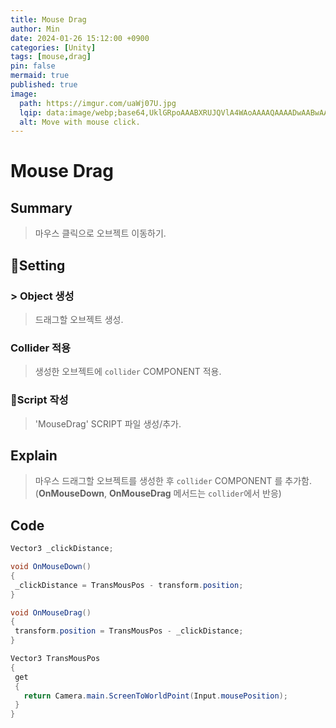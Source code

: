 ```yaml
---
title: Mouse Drag
author: Min
date: 2024-01-26 15:12:00 +0900
categories: [Unity]
tags: [mouse,drag]
pin: false
mermaid: true
published: true
image:
  path: https://imgur.com/uaWj07U.jpg
  lqip: data:image/webp;base64,UklGRpoAAABXRUJQVlA4WAoAAAAQAAAADwAABwAAQUxQSDIAAAARL0AmbZurmr57yyIiqE8oiG0bejIYEQTgqiDA9vqnsUSI6H+oAERp2HZ65qP/VIAWAFZQOCBCAAAA8AEAnQEqEAAIAAVAfCWkAALp8sF8rgRgAP7o9FDvMCkMde9PK7euH5M1m6VWoDXf2FkP3BqV0ZYbO6NA/VFIAAAA
  alt: Move with mouse click.
---
```


# Mouse Drag

## **Summary**
> 마우스 클릭으로 오브젝트 이동하기.

## **Setting**

### > Object 생성
> 드래그할 오브젝트 생성.

### Collider 적용
> 생성한 오브젝트에 `collider` COMPONENT 적용.

### Script 작성
> 'MouseDrag' SCRIPT 파일 생성/추가.

## **Explain**
> 마우스 드래그할 오브젝트를 생성한 후 `collider` COMPONENT 를 추가함.
>  (**OnMouseDown**, **OnMouseDrag** 메서드는 `collider`에서 반응)  
> 

## **Code**
```c#
Vector3 _clickDistance;

void OnMouseDown()
{
 _clickDistance = TransMousPos - transform.position;
}

void OnMouseDrag()
{
 transform.position = TransMousPos - _clickDistance;
}

Vector3 TransMousPos
{
 get
 {
   return Camera.main.ScreenToWorldPoint(Input.mousePosition);
 }
}
```
